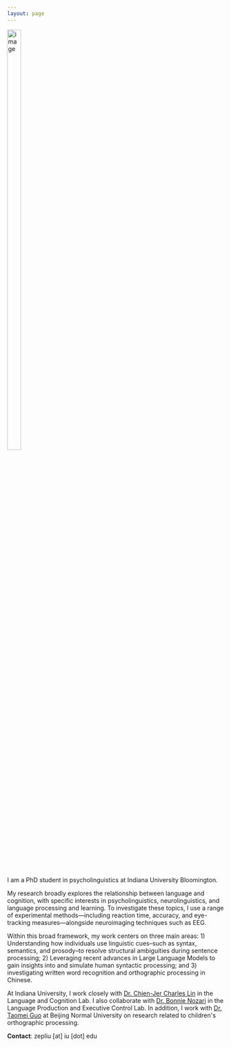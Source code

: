 ```yaml
---
layout: page
---
```

<img src="https://zepliu.github.io/assets/image/pic1.png" alt="image" width="25%" height="50%">

I am a PhD student in psycholinguistics at Indiana University Bloomington. 

My research broadly explores the relationship between language and cognition, with specific interests in psycholinguistics, neurolinguistics, and language processing and learning. To investigate these topics, I use a range of experimental methods—including reaction time, accuracy, and eye-tracking measures—alongside neuroimaging techniques such as EEG.

Within this broad framework, my work centers on three main areas: 1) Understanding how individuals use linguistic cues–such as syntax, semantics, and prosody–to resolve structural ambiguities during sentence processing; 2) Leveraging recent advances in Large Language Models to gain insights into and simulate human syntactic processing; and 3) investigating written word recognition and orthographic processing in Chinese. 

At Indiana University, I work closely with <a href="https://sites.google.com/view/chienjerlin/home" target="_blank">Dr. Chien-Jer Charles Lin</a> in the Language and Cognition Lab. I also collaborate with <a href="https://www.nozarilab.com/bonnie" target="_blank">Dr. Bonnie Nozari</a> in the Language Production and Executive Control Lab. In addition, I work with <a href="https://brain.bnu.edu.cn/English/Faculty/CurrentFaculty/Gzz/d7ea1219c8074270bba5c736af040ba7.htm" target="_blank">Dr. Taomei Guo</a> at Beijing Normal University on research related to children's orthographic processing.

**Contact**: zepliu [at] iu [dot] edu










